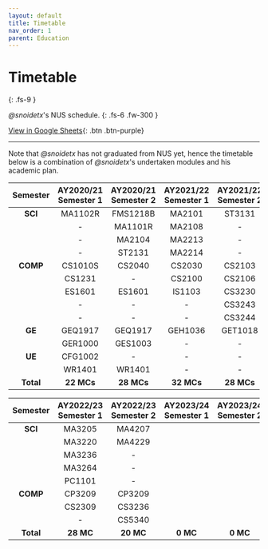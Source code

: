 ```yaml
---
layout: default
title: Timetable
nav_order: 1
parent: Education
---
```


# Timetable
{: .fs-9 }

*@snoidetx*'s NUS schedule.
{: .fs-6 .fw-300 }

[View in Google Sheets](https://docs.google.com/spreadsheets/d/1IpqoDesgajQGZhBb92R3FE97-x84DLLb9dFpP-f8KUg/edit?usp=sharing){: .btn .btn-purple}

---

Note that *@snoidetx* has not graduated from NUS yet, hence the timetable below is a combination of *@snoidetx*'s undertaken modules and his academic plan. 

| Semester | AY2020/21 Semester 1 | AY2020/21 Semester 2 | AY2021/22 Semester 1 | AY2021/22 Semester 2|
| :------:  | :-----: | :------: | :-----: | :-----: |
| **SCI**   | MA1102R | FMS1218B | MA2101  | ST3131  |
|           | -       | MA1101R  | MA2108  | -       |
|           | -       | MA2104   | MA2213  | -       |
|           | -       | ST2131   | MA2214  | -       |
| **COMP**  | CS1010S | CS2040   | CS2030  | CS2103  |
|           | CS1231  | -        | CS2100  | CS2106  |
|           | ES1601  | ES1601   | IS1103  | CS3230  |
|           | -       | -        | -       | CS3243  |
|           | -       | -        | -       | CS3244  |
| **GE**    | GEQ1917 | GEQ1917  | GEH1036 | GET1018 |
|           | GER1000 | GES1003  | -       | -       |
| **UE**    | CFG1002 | -        | -       | -       |
|           | WR1401  | WR1401   | -       | -       |
| **Total** | **22 MCs** | **28 MCs** | **32 MCs** | **28 MCs** |

| Semester | AY2022/23 Semester 1 | AY2022/23 Semester 2 | AY2023/24 Semester 1 | AY2023/24 Semester 2|
| :------:  | :-----: | :------: | :-----: | :-----: |
| **SCI** | MA3205 | MA4207 |  |  |
|  | MA3220 | MA4229 |  |  |
|  | MA3236 | - |  |  |
|  | MA3264 | - |  |  |
|  | PC1101 | - |  |  |
| **COMP** | CP3209 | CP3209 |  |  |
|  | CS2309 | CS3236 |  |  |
|  | - | CS5340 | | |
| **Total** | **28 MC** | **20 MC** | **0 MC** | **0 MC** |
